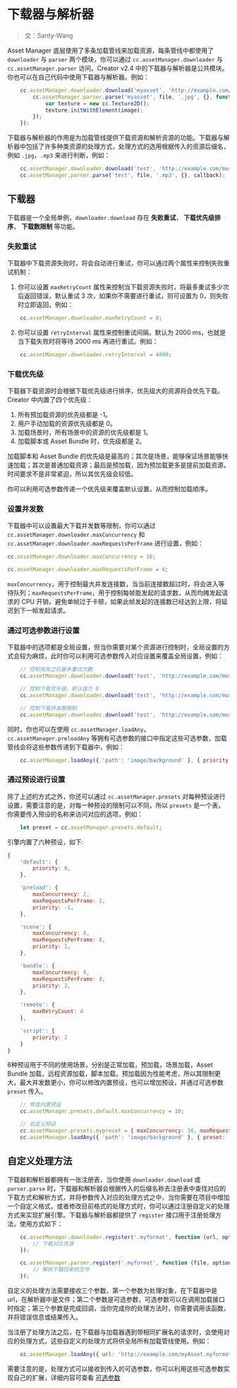 # 下载器与解析器

> 文：Santy-Wang

Asset Manager 底层使用了多条加载管线来加载资源，每条管线中都使用了 `downloader` 与 `parser` 两个模块，你可以通过 `cc.assetManager.downloader` 与 `cc.assetManager.parser` 访问。Creator v2.4 中的下载器与解析器是公共模块。你也可以在自己代码中使用下载器与解析器。例如：

```js
    cc.assetManager.downloader.download('myasset', 'http://example.com/background.jpg', '.jpg', {}, function (err, file) {
        cc.assetManager.parser.parse('myasset', file, '.jpg', {}, function (err, image) {
            var texture = new cc.Texture2D();
            texture.initWithElement(image);
        });
    });
```

下载器与解析器的作用是为加载管线提供下载资源和解析资源的功能。下载器与解析器中包括了许多种类资源的处理方式，处理方式的选用根据传入的资源后缀名，例如 `.jpg`，`.mp3` 来进行判断，例如：

```js
    cc.assetManager.downloader.download('test', 'http://example.com/music.mp3', '.mp3', {}, callback);
    cc.assetManager.parser.parse('test', file, '.mp3', {}, callback);
```

## 下载器

下载器是一个全局单例，`downloader.download` 存在 **失败重试**， **下载优先级排序**， **下载数限制**  等功能。

### 失败重试

下载器中下载资源失败时，将会自动进行重试，你可以通过两个属性来控制失败重试机制：

1. 你可以设置 `maxRetryCount` 属性来控制当下载资源失败时，将最多重试多少次后返回错误，默认重试 3 次，如果你不需要进行重试，则可设置为 0，则失败时立即返回，例如：

```js
    cc.assetManager.downloader.maxRetryCount = 0;
```

2. 你可以设置 `retryInterval` 属性来控制重试间隔，默认为 2000 ms，也就是当下载失败时将等待 2000 ms 再进行重试。例如： 

```js
    cc.assetManager.downloader.retryInterval = 4000;
```

### 下载优先级

下载器下载资源时会根据下载优先级进行排序，优先级大的资源将会优先下载。 Creator 中内置了四个优先级：

1. 所有预加载资源的优先级都是 -1。
2. 用户手动加载的资源优先级都是 0。
3. 加载场景时，所有场景中的资源的优先级都是 1。
4. 加载脚本或 Asset Bundle 时，优先级都是 2。

加载脚本和 Asset Bundle 的优先级是最高的；其次是场景，能够保证场景能够快速加载；其次是普通加载资源；最后是预加载，因为预加载更多是提前加载资源，时间要求不是非常紧迫，所以其优先级会较低。

你可以利用可选参数传递一个优先级来覆盖默认设置，从而控制加载顺序。

### 设置并发数

下载器中可以设置最大下载并发数等限制，你可以通过 `cc.assetManager.downloader.maxConcurrency` 和 `cc.assetManager.downloader.maxRequestsPerFrame` 进行设置，例如：

```js
cc.assetManager.downloader.maxConcurrency = 10;

cc.assetManager.downloader.maxRequestsPerFrame = 6;
```
`maxConcurrency`，用于控制最大并发连接数，当当前连接数超过时，将会进入等待队列；`maxRequestsPerFrame`，用于控制每帧能发起的请求数，从而均摊发起请求的 CPU 开销，避免单帧过于卡顿，如果此帧发起的连接数已经达到上限，将延迟到下一帧发起请求。

### 通过可选参数进行设置

下载器中的选项都是全局设置，但当你需要对某个资源进行控制时，全局设置的方式会较为麻烦，此时你可以利用可选参数传入对应设置来覆盖全局设置，例如：

```js
    // 控制失败之后最多重试次数
    cc.assetManager.downloader.download('test', 'http://example.com/music.mp3', '.mp3', { maxRetryCount: 10 }, callback);

    // 控制下载优先级，默认值为 0
    cc.assetManager.downloader.download('test', 'http://example.com/music.mp3', '.mp3', { priority: 2 }, callback);

    // 控制下载并发数限制
    cc.assetManager.downloader.download('test', 'http://example.com/music.mp3', '.mp3', { maxConcurrency: 10 }, callback);
```

同时，你也可以在使用 `cc.assetManager.loadAny`，`cc.assetManager.preloadAny` 等拥有可选参数的接口中指定这些可选参数，加载管线会将这些参数传递到下载器中，例如：

```js
    cc.assetManager.loadAny({ 'path': 'image/background' }, { priority: 2, maxRetryCount: 1 }, callback);
```

### 通过预设进行设置

除了上述的方式之外，你还可以通过 `cc.assetManager.presets` 对每种预设进行设置，需要注意的是，对每一种预设的限制可以不同，所以 `presets` 是一个表，你需要传入预设的名称来访问对应的选项，例如：

```js
    let preset = cc.assetManager.presets.default;
```

引擎内置了六种预设，如下:

```js
{
    'default': {
        priority: 0,
    },

    'preload': {
        maxConcurrency: 2, 
        maxRequestsPerFrame: 2,
        priority: -1,
    },

    'scene': {
        maxConcurrency: 8, 
        maxRequestsPerFrame: 8,
        priority: 1,
    },

    'bundle': {
        maxConcurrency: 8, 
        maxRequestsPerFrame: 8,
        priority: 2,
    },

    'remote': {
        maxRetryCount: 4
    },

    'script': {
        priority: 2
    }
}
```

6种预设用于不同的使用场景，分别是正常加载，预加载，场景加载，Asset Bundle 加载，远程资源加载，脚本加载。预加载因为性能考虑，所以其限制更大，最大并发数更小，你可以修改内置预设，也可以增加预设，并通过可选参数 `preset` 传入。

```js
    // 修改内置预设
    cc.assetManager.presets.default.maxConcurrency = 10;

    // 自定义预设
    cc.assetManager.presets.mypreset = { maxConcurrency: 10, maxRequestsPerFrame: 6 };
    cc.assetManager.loadAny({ 'path': 'image/background' }, { preset: 'mypreset' }, callback);
```

## 自定义处理方法

下载器和解析器都拥有一张注册表，当你使用 `downloader.download` 或 `parser.parse` 时，下载器和解析器会根据传入的后缀名称去注册表中查找对应的下载方式和解析方式，并将参数传入对应的处理方式之中，当你需要在项目中增加一个自定义格式，或者修改目前格式的处理方式时，你可以通过注册自定义的处理方式来实现扩展引擎。下载器与解析器都提供了 `register` 接口用于注册处理方法，使用方式如下：

```js
    cc.assetManager.downloader.register('.myformat', function (url, options, callback) {
        // 下载对应资源
    });

    cc.assetManager.parser.register('.myformat', function (file, options, callback) {
        // 解析下载回来的文件
    });
```

自定义的处理方法需要接收三个参数，第一个参数为处理对象，在下载器中是 url，在解析器中是文件；第二个参数是可选参数，可选参数可以在调用加载接口时指定；第三个参数是完成回调，当你完成你的处理方法时，你需要调用该函数，并将错误信息或结果传入。

当注册了处理方法之后，在下载器与加载器遇到带相同扩展名的请求时，会使用对应的处理方式，这些自定义的处理方式将供全局所有加载管线使用。例如：

```js
    cc.assetManager.loadAny({ url: 'http://example.com/myAsset.myformat' }, callback);
```

需要注意的是，处理方式可以接收到传入的可选参数，你可以利用这些可选参数实现自己的扩展，详细内容可查看 [可选参数](options.md#扩展引擎)